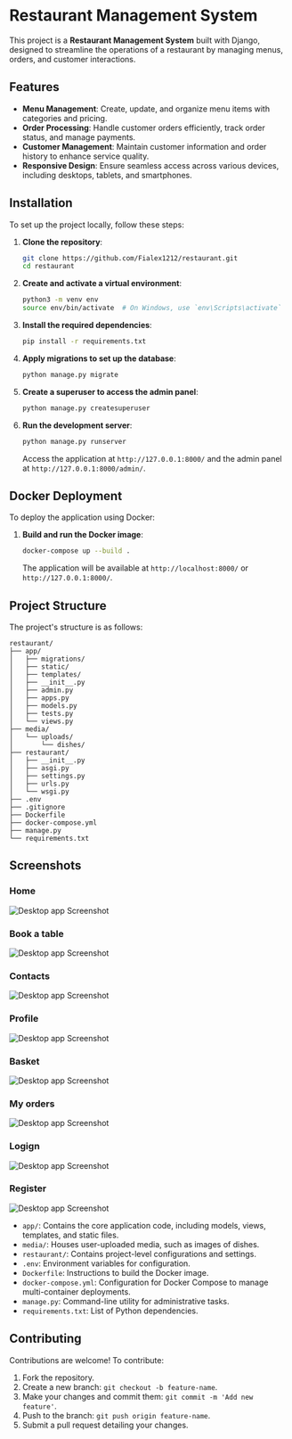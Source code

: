 # Restaurant Management System

This project is a **Restaurant Management System** built with Django, designed to streamline the operations of a restaurant by managing menus, orders, and customer interactions.

## Features

- **Menu Management**: Create, update, and organize menu items with categories and pricing.
- **Order Processing**: Handle customer orders efficiently, track order status, and manage payments.
- **Customer Management**: Maintain customer information and order history to enhance service quality.
- **Responsive Design**: Ensure seamless access across various devices, including desktops, tablets, and smartphones.

## Installation

To set up the project locally, follow these steps:

1. **Clone the repository**:

   ```bash
   git clone https://github.com/Fialex1212/restaurant.git
   cd restaurant
   ```

2. **Create and activate a virtual environment**:

   ```bash
   python3 -m venv env
   source env/bin/activate  # On Windows, use `env\Scripts\activate`
   ```

3. **Install the required dependencies**:

   ```bash
   pip install -r requirements.txt
   ```

4. **Apply migrations to set up the database**:

   ```bash
   python manage.py migrate
   ```

5. **Create a superuser to access the admin panel**:

   ```bash
   python manage.py createsuperuser
   ```

6. **Run the development server**:

   ```bash
   python manage.py runserver
   ```

   Access the application at `http://127.0.0.1:8000/` and the admin panel at `http://127.0.0.1:8000/admin/`.

## Docker Deployment

To deploy the application using Docker:

1. **Build and run the Docker image**:

   ```bash
   docker-compose up --build .
   ```

   The application will be available at `http://localhost:8000/` or `http://127.0.0.1:8000/`.

## Project Structure

The project's structure is as follows:

```
restaurant/
├── app/
│   ├── migrations/
│   ├── static/
│   ├── templates/
│   ├── __init__.py
│   ├── admin.py
│   ├── apps.py
│   ├── models.py
│   ├── tests.py
│   └── views.py
├── media/
│   └── uploads/
│       └── dishes/
├── restaurant/
│   ├── __init__.py
│   ├── asgi.py
│   ├── settings.py
│   ├── urls.py
│   └── wsgi.py
├── .env
├── .gitignore
├── Dockerfile
├── docker-compose.yml
├── manage.py
└── requirements.txt
```

## Screenshots

### Home
![Desktop app Screenshot](./images/home.jpg)

### Book a table
![Desktop app Screenshot](./images/book.jpg)

### Contacts
![Desktop app Screenshot](./images/contacts.jpg)

### Profile
![Desktop app Screenshot](./images/profile.jpg)

### Basket
![Desktop app Screenshot](./images/basket.jpg)

### My orders
![Desktop app Screenshot](./images/orders.jpg)

### Logign
![Desktop app Screenshot](./images/login.jpg)

### Register
![Desktop app Screenshot](./images/register.jpg)


- `app/`: Contains the core application code, including models, views, templates, and static files.
- `media/`: Houses user-uploaded media, such as images of dishes.
- `restaurant/`: Contains project-level configurations and settings.
- `.env`: Environment variables for configuration.
- `Dockerfile`: Instructions to build the Docker image.
- `docker-compose.yml`: Configuration for Docker Compose to manage multi-container deployments.
- `manage.py`: Command-line utility for administrative tasks.
- `requirements.txt`: List of Python dependencies.

## Contributing

Contributions are welcome! To contribute:

1. Fork the repository.
2. Create a new branch: `git checkout -b feature-name`.
3. Make your changes and commit them: `git commit -m 'Add new feature'`.
4. Push to the branch: `git push origin feature-name`.
5. Submit a pull request detailing your changes.

